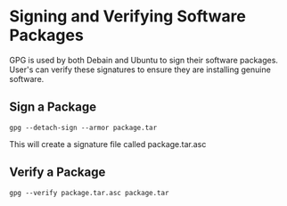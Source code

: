 # Signing and Verifying Software Packages
GPG is used by both Debain and Ubuntu to sign their software packages. User's can verify these signatures to ensure they are installing genuine software.

## Sign a Package

```
gpg --detach-sign --armor package.tar
```
This will create a signature file called package.tar.asc

## Verify a Package
```
gpg --verify package.tar.asc package.tar
```